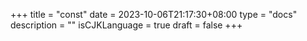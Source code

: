 +++
title = "const"
date = 2023-10-06T21:17:30+08:00
type = "docs"
description = ""
isCJKLanguage = true
draft = false
+++